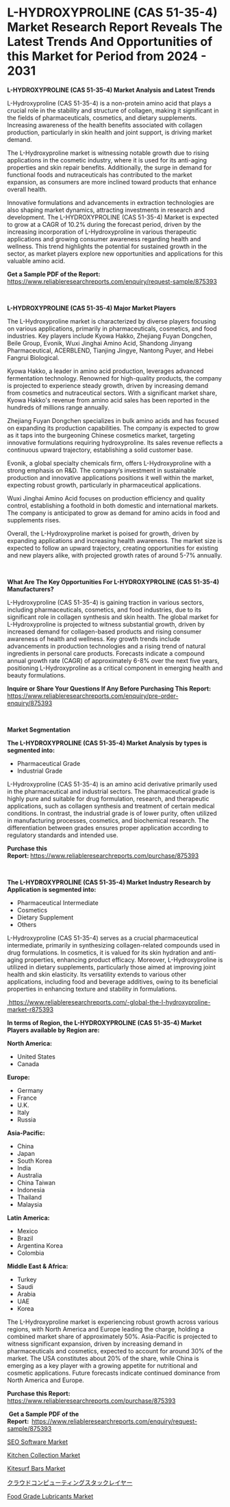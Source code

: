 <p><h1>L-HYDROXYPROLINE (CAS 51-35-4) Market Research Report Reveals The Latest Trends And Opportunities of this Market for Period from 2024 - 2031</h1></p><p><strong>L-HYDROXYPROLINE (CAS 51-35-4) Market Analysis and Latest Trends</strong></p>
<p><p>L-Hydroxyproline (CAS 51-35-4) is a non-protein amino acid that plays a crucial role in the stability and structure of collagen, making it significant in the fields of pharmaceuticals, cosmetics, and dietary supplements. Increasing awareness of the health benefits associated with collagen production, particularly in skin health and joint support, is driving market demand. </p><p>The L-Hydroxyproline market is witnessing notable growth due to rising applications in the cosmetic industry, where it is used for its anti-aging properties and skin repair benefits. Additionally, the surge in demand for functional foods and nutraceuticals has contributed to the market expansion, as consumers are more inclined toward products that enhance overall health.</p><p>Innovative formulations and advancements in extraction technologies are also shaping market dynamics, attracting investments in research and development. The L-HYDROXYPROLINE (CAS 51-35-4) Market is expected to grow at a CAGR of 10.2% during the forecast period, driven by the increasing incorporation of L-Hydroxyproline in various therapeutic applications and growing consumer awareness regarding health and wellness. This trend highlights the potential for sustained growth in the sector, as market players explore new opportunities and applications for this valuable amino acid.</p></p>
<p><strong>Get a Sample PDF of the Report:&nbsp;</strong> <a href="https://www.reliableresearchreports.com/enquiry/request-sample/875393">https://www.reliableresearchreports.com/enquiry/request-sample/875393</a></p>
<p>&nbsp;</p>
<p><strong>L-HYDROXYPROLINE (CAS 51-35-4) Major Market Players</strong></p>
<p><p>The L-Hydroxyproline market is characterized by diverse players focusing on various applications, primarily in pharmaceuticals, cosmetics, and food industries. Key players include Kyowa Hakko, Zhejiang Fuyan Dongchen, Beile Group, Evonik, Wuxi Jinghai Amino Acid, Shandong Jinyang Pharmaceutical, ACERBLEND, Tianjing Jingye, Nantong Puyer, and Hebei Fangrui Biological.</p><p>Kyowa Hakko, a leader in amino acid production, leverages advanced fermentation technology. Renowned for high-quality products, the company is projected to experience steady growth, driven by increasing demand from cosmetics and nutraceutical sectors. With a significant market share, Kyowa Hakko's revenue from amino acid sales has been reported in the hundreds of millions range annually.</p><p>Zhejiang Fuyan Dongchen specializes in bulk amino acids and has focused on expanding its production capabilities. The company is expected to grow as it taps into the burgeoning Chinese cosmetics market, targeting innovative formulations requiring hydroxyproline. Its sales revenue reflects a continuous upward trajectory, establishing a solid customer base.</p><p>Evonik, a global specialty chemicals firm, offers L-Hydroxyproline with a strong emphasis on R&D. The company’s investment in sustainable production and innovative applications positions it well within the market, expecting robust growth, particularly in pharmaceutical applications.</p><p>Wuxi Jinghai Amino Acid focuses on production efficiency and quality control, establishing a foothold in both domestic and international markets. The company is anticipated to grow as demand for amino acids in food and supplements rises.</p><p>Overall, the L-Hydroxyproline market is poised for growth, driven by expanding applications and increasing health awareness. The market size is expected to follow an upward trajectory, creating opportunities for existing and new players alike, with projected growth rates of around 5-7% annually.</p></p>
<p>&nbsp;</p>
<p><strong>What Are The Key Opportunities For L-HYDROXYPROLINE (CAS 51-35-4) Manufacturers?</strong></p>
<p><p>L-Hydroxyproline (CAS 51-35-4) is gaining traction in various sectors, including pharmaceuticals, cosmetics, and food industries, due to its significant role in collagen synthesis and skin health. The global market for L-Hydroxyproline is projected to witness substantial growth, driven by increased demand for collagen-based products and rising consumer awareness of health and wellness. Key growth trends include advancements in production technologies and a rising trend of natural ingredients in personal care products. Forecasts indicate a compound annual growth rate (CAGR) of approximately 6-8% over the next five years, positioning L-Hydroxyproline as a critical component in emerging health and beauty formulations.</p></p>
<p><strong>Inquire or Share Your Questions If Any Before Purchasing This Report:</strong> <a href="https://www.reliableresearchreports.com/enquiry/pre-order-enquiry/875393">https://www.reliableresearchreports.com/enquiry/pre-order-enquiry/875393</a></p>
<p>&nbsp;</p>
<p><strong>Market Segmentation</strong></p>
<p><strong>The L-HYDROXYPROLINE (CAS 51-35-4) Market Analysis by types is segmented into:</strong></p>
<p><ul><li>Pharmaceutical Grade</li><li>Industrial Grade</li></ul></p>
<p><p>L-Hydroxyproline (CAS 51-35-4) is an amino acid derivative primarily used in the pharmaceutical and industrial sectors. The pharmaceutical grade is highly pure and suitable for drug formulation, research, and therapeutic applications, such as collagen synthesis and treatment of certain medical conditions. In contrast, the industrial grade is of lower purity, often utilized in manufacturing processes, cosmetics, and biochemical research. The differentiation between grades ensures proper application according to regulatory standards and intended use.</p></p>
<p><strong>Purchase this Report:&nbsp;</strong><a href="https://www.reliableresearchreports.com/purchase/875393">https://www.reliableresearchreports.com/purchase/875393</a></p>
<p>&nbsp;</p>
<p><strong>The L-HYDROXYPROLINE (CAS 51-35-4) Market Industry Research by Application is segmented into:</strong></p>
<p><ul><li>Pharmaceutical Intermediate</li><li>Cosmetics</li><li>Dietary Supplement</li><li>Others</li></ul></p>
<p><p>L-Hydroxyproline (CAS 51-35-4) serves as a crucial pharmaceutical intermediate, primarily in synthesizing collagen-related compounds used in drug formulations. In cosmetics, it is valued for its skin hydration and anti-aging properties, enhancing product efficacy. Moreover, L-Hydroxyproline is utilized in dietary supplements, particularly those aimed at improving joint health and skin elasticity. Its versatility extends to various other applications, including food and beverage additives, owing to its beneficial properties in enhancing texture and stability in formulations.</p></p>
<p><a href="https://www.reliableresearchreports.com/-global-the-l-hydroxyproline-market-r875393">&nbsp;https://www.reliableresearchreports.com/-global-the-l-hydroxyproline-market-r875393</a></p>
<p><strong>In terms of Region, the L-HYDROXYPROLINE (CAS 51-35-4) Market Players available by Region are:</strong></p>
<p>
    <p> <strong> North America: </strong>
        <ul>
            <li>United States</li>
            <li>Canada</li>
        </ul>
        </p> 
    <p> <strong> Europe: </strong>
        <ul>
            <li>Germany</li>
            <li>France</li>
            <li>U.K.</li>
            <li>Italy</li>
            <li>Russia</li>
        </ul>
        </p> 
    <p> <strong> Asia-Pacific: </strong>
        <ul>
            <li>China</li>
            <li>Japan</li>
            <li>South Korea</li>
            <li>India</li>
            <li>Australia</li>
            <li>China Taiwan</li>
            <li>Indonesia</li>
            <li>Thailand</li>
            <li>Malaysia</li>
        </ul>
        </p> 
    <p> <strong> Latin America: </strong>
        <ul>
            <li>Mexico</li>
            <li>Brazil</li>
            <li>Argentina Korea</li>
            <li>Colombia</li>
        </ul>
        </p> 
    <p> <strong> Middle East & Africa: </strong>
        <ul>
            <li>Turkey</li>
            <li>Saudi</li>
            <li>Arabia</li>
            <li>UAE</li>
            <li>Korea</li>
        </ul>
    </p>
    </p>
<p><p>The L-Hydroxyproline market is experiencing robust growth across various regions, with North America and Europe leading the charge, holding a combined market share of approximately 50%. Asia-Pacific is projected to witness significant expansion, driven by increasing demand in pharmaceuticals and cosmetics, expected to account for around 30% of the market. The USA constitutes about 20% of the share, while China is emerging as a key player with a growing appetite for nutritional and cosmetic applications. Future forecasts indicate continued dominance from North America and Europe.</p></p>
<p><strong>Purchase this Report: </strong><a href="https://www.reliableresearchreports.com/purchase/875393">https://www.reliableresearchreports.com/purchase/875393</a></p>
<p>&nbsp;<strong>Get a Sample PDF of the Report:&nbsp;&nbsp;</strong><a href="https://www.reliableresearchreports.com/enquiry/request-sample/875393">https://www.reliableresearchreports.com/enquiry/request-sample/875393</a></p>
<p><strong></strong></p>
<p><p><a href="https://www.linkedin.com/pulse/global-seo-software-market-focus-product-type-mobile-based-softwaredesktop-based-afi4e?trackingId=73zX7DkqR5abnH%2Bj69iDCA%3D%3D">SEO Software Market</a></p><p><a href="https://github.com/RoccoManning/Market-Research-Report-List-6/blob/main/kitchen-collection-market.md">Kitchen Collection Market</a></p><p><a href="https://github.com/gulaimolin/Market-Research-Report-List-6/blob/main/kitesurf-bars-market.md">Kitesurf Bars Market</a></p><p><a href="https://medium.com/@royfoote921/%E3%82%AF%E3%83%A9%E3%82%A6%E3%83%89%E3%82%B3%E3%83%B3%E3%83%94%E3%83%A5%E3%83%BC%E3%83%86%E3%82%A3%E3%83%B3%E3%82%B0%E3%82%B9%E3%82%BF%E3%83%83%E3%82%AF%E5%B1%A4%E3%81%AE%E5%B8%82%E5%A0%B4%E8%AA%BF%E6%9F%BB%E3%81%A8%E6%A5%AD%E7%95%8C%E3%81%AE%E9%80%B2%E5%8C%96-2031%E5%B9%B4%E3%81%BE%E3%81%A7%E3%81%AE%E4%BA%88%E6%B8%AC-b5d6f2c316e6">クラウドコンピューティングスタックレイヤー</a></p><p><a href="https://issuu.com/reportprime-2/docs/food-grade-lubricants-market-size-2_af7a497e78d35f">Food Grade Lubricants Market</a></p></p>